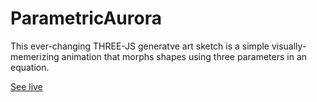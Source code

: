 # ParametricAurora

This ever-changing THREE-JS generatve art sketch is a simple visually-memerizing animation that morphs shapes using three parameters in an equation.

<a href="https://dgsmith7.github.io/ParametricAurora/" target="_blank">See live</a>
